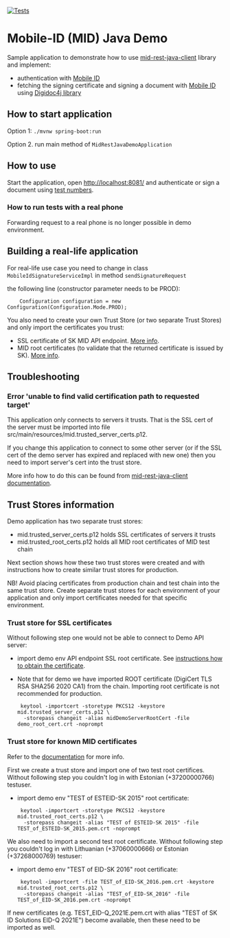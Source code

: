 [![Tests](https://https://github.com/SK-EID/mid-rest-java-demo/actions/workflows/tests.yaml/badge.svg)](https://https://github.com/SK-EID/mid-rest-java-demo/actions/workflows/tests.yaml)

# Mobile-ID (MID) Java Demo

Sample application to demonstrate how to use [mid-rest-java-client](https://github.com/SK-EID/mid-rest-java-client) library and implement:
* authentication with [Mobile ID](https://github.com/SK-EID/MID)
* fetching the signing certificate and signing a document with [Mobile ID](https://github.com/SK-EID/MID) using [Digidoc4j library](https://github.com/open-eid/digidoc4j)

## How to start application

Option 1: `./mvnw spring-boot:run`

Option 2. run main method of `MidRestJavaDemoApplication`


## How to use

Start the application, open [http://localhost:8081/](http://localhost:8081/)
and authenticate or sign a document using 
[test numbers](https://github.com/SK-EID/MID/wiki/Test-number-for-automated-testing-in-DEMO).

### How to run tests with a real phone

Forwarding request to a real phone is no longer possible in demo environment.

## Building a real-life application

For real-life use case you need to change in class `MobileIdSignatureServiceImpl` in method `sendSignatureRequest`

the following line (constructor parameter needs to be PROD):

        Configuration configuration = new Configuration(Configuration.Mode.PROD);

You also need to create your own Trust Store (or two separate Trust Stores)
and only import the certificates you trust:

  * SSL certificate of SK MID API endpoint. [More info](https://github.com/SK-EID/mid-rest-java-client#verifying-the-ssl-connection-to-application-provider-sk).
  * MID root certificates (to validate that the returned certificate is issued by SK). [More info](https://github.com/SK-EID/mid-rest-java-client#validate-returned-certificate-is-a-trusted-mid-certificate).

## Troubleshooting

### Error 'unable to find valid certification path to requested target'

This application only connects to servers it trusts. That is the SSL cert of the
server must be imported into file src/main/resources/mid.trusted_server_certs.p12.

If you change this application to connect to some other server 
(or if the SSL cert of the demo server has expired and replaced with new one)
then you need to import server's cert into the trust store.

More info how to do this can be found from [mid-rest-java-client documentation](https://github.com/SK-EID/mid-rest-java-client).

## Trust Stores information

Demo application has two separate trust stores:
 * mid.trusted_server_certs.p12 holds SSL certificates of servers it trusts 
 * mid.trusted_root_certs.p12 holds all MID root certificates of MID test chain

Next section shows how these two trust stores were created
and with instructions how to create similar trust stores for production.

NB! Avoid placing certificates from production chain and test chain into
the same trust store. Create separate trust stores for each environment of your application
and only import certificates needed for that specific environment.

### Trust store for SSL certificates 
 
Without following step one would not be able to connect to Demo API server:
 * import demo env API endpoint SSL root certificate. See [instructions how to obtain the certificate](https://github.com/SK-EID/mid-rest-java-client#how-to-obtain-server-certificate).
 * Note that for demo we have imported ROOT certificate (DigiCert TLS RSA SHA256 2020 CA1) from the chain. Importing root certificate is not recommended for production.

        keytool -importcert -storetype PKCS12 -keystore mid.trusted_server_certs.p12 \
         -storepass changeit -alias midDemoServerRootCert -file demo_root_cert.crt -noprompt

### Trust store for known MID certificates

Refer to the [documentation](https://github.com/SK-EID/mid-rest-java-client#Validate-returned-certificate-is-a-trusted-MID-certificate) for more info.

First we create a trust store and import one of two test root certifices.
Without following step you couldn't log in with Estonian (+37200000766) testuser.
 * import demo env "TEST of ESTEID-SK 2015" root certificate:

        keytool -importcert -storetype PKCS12 -keystore mid.trusted_root_certs.p12 \
         -storepass changeit -alias "TEST of ESTEID-SK 2015" -file TEST_of_ESTEID-SK_2015.pem.crt -noprompt

We also need to import a second test root certificate. 
Without following step you couldn't log in with Lithuanian (+37060000666) or Estonian (+37268000769) testuser:
 * import demo env "TEST of EID-SK 2016" root certificate:
  
        keytool -importcert -file TEST_of_EID-SK_2016.pem.crt -keystore mid.trusted_root_certs.p12 \
         -storepass changeit -alias "TEST_of_EID-SK_2016" -file TEST_of_EID-SK_2016.pem.crt -noprompt

If new certificates (e.g. TEST_EID-Q_2021E.pem.crt with alias "TEST of SK ID Solutions EID-Q 2021E") become available, then these need to be imported as well.
